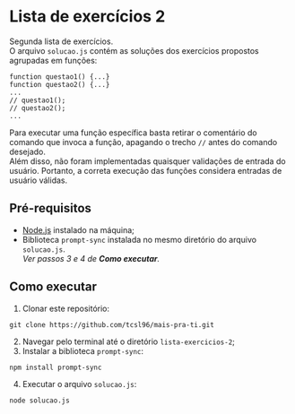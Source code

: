 # Lista de exercícios 2
Segunda lista de exercícios.  
O arquivo `solucao.js` contém as soluções dos exercícios propostos agrupadas em funções:
```
function questao1() {...}  
function questao2() {...}  
...  
// questao1();  
// questao2();  
...  
```
Para executar uma função específica basta retirar o comentário do comando que invoca a função, apagando o trecho `//` antes do comando desejado.  
Além disso, não foram implementadas quaisquer validações de entrada do usuário. Portanto, a correta execução das funções considera entradas de usuário válidas.
## Pré-requisitos
* [Node.js](https://nodejs.org/en/download) instalado na máquina;
* Biblioteca `prompt-sync` instalada no mesmo diretório do arquivo `solucao.js`.  
*Ver passos 3 e 4 de **Como executar**.*
## Como executar
1. Clonar este repositório:  
```
git clone https://github.com/tcsl96/mais-pra-ti.git
```
2. Navegar pelo terminal até o diretório `lista-exercicios-2`;
3. Instalar a biblioteca `prompt-sync`:  
```
npm install prompt-sync
```
4. Executar o arquivo `solucao.js`:  
```
node solucao.js
```